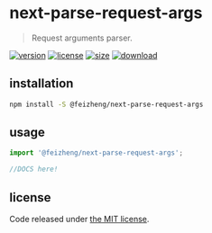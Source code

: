 # next-parse-request-args
> Request arguments parser.

[![version][version-image]][version-url]
[![license][license-image]][license-url]
[![size][size-image]][size-url]
[![download][download-image]][download-url]

## installation
```bash
npm install -S @feizheng/next-parse-request-args
```

## usage
```js
import '@feizheng/next-parse-request-args';

//DOCS here!
```

## license
Code released under [the MIT license](https://github.com/afeiship/next-parse-request-args/blob/master/LICENSE.txt).

[version-image]: https://img.shields.io/npm/v/@feizheng/next-parse-request-args
[version-url]: https://npmjs.org/package/@feizheng/next-parse-request-args

[license-image]: https://img.shields.io/npm/l/@feizheng/next-parse-request-args
[license-url]: https://github.com/afeiship/next-parse-request-args/blob/master/LICENSE.txt

[size-image]: https://img.shields.io/bundlephobia/minzip/@feizheng/next-parse-request-args
[size-url]: https://github.com/afeiship/next-parse-request-args/blob/master/dist/next-parse-request-args.min.js

[download-image]: https://img.shields.io/npm/dm/@feizheng/next-parse-request-args
[download-url]: https://www.npmjs.com/package/@feizheng/next-parse-request-args
